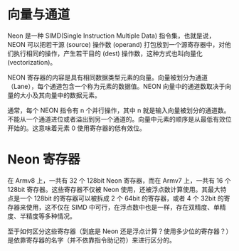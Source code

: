 # 向量与通道

Neon 是一种 SIMD(Single Instruction Multiple Data) 指令集，也就是说，NEON 可以把若干源 (source) 操作数 (operand) 打包放到一个源寄存器中，对他们执行相同的操作，产生若干目的 (dest) 操作数，这种方式也叫向量化 (vectorization)。

NEON 寄存器的内容是具有相同数据类型元素的向量。向量被划分为通道（Lane），每个通道包含一个称为元素的数据值。NEON 向量中的通道数取决于向量的大小及其向量中的数据元素。

通常，每个 NEON 指令有 n 个并行操作，其中 n 就是输入向量被划分的通道数。不能从一个通道进位或者溢出到另一个通道的。向量中元素的顺序是从最低有效位开始的。这意味着元素 0 使用寄存器的低有效位。

# Neon 寄存器

在 Armv8 上，一共有 32 个 128bit Neon 寄存器，而在 Armv7 上，一共有 16 个 128bit 寄存器。这些寄存器不仅被 Neon 使用，还被浮点数计算使用。其最大特点是一个 128bit 的寄存器可以被拆成 2 个 64bit 的寄存器，或者 4 个 32bit 的寄存器来使用，这不仅在 SIMD 中可行，在浮点数中也是一样，存在双精度、单精度、半精度等多种情况。

至于如何区分这些寄存器（到底是 Neon 还是浮点计算？使用多少位的寄存器？）是依靠寄存器的名字（并不依靠指令助记符）来进行区分的。

